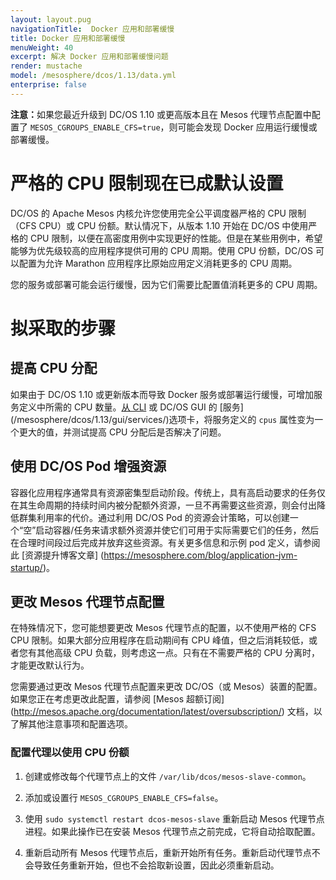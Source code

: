 ```yaml
---
layout: layout.pug
navigationTitle:  Docker 应用和部署缓慢
title: Docker 应用和部署缓慢
menuWeight: 40
excerpt: 解决 Docker 应用和部署缓慢问题
render: mustache
model: /mesosphere/dcos/1.13/data.yml
enterprise: false
---
```


<p class="message--note"><strong>注意：</strong>如果您最近升级到 DC/OS 1.10 或更高版本且在 Mesos 代理节点配置中配置了 <code>MESOS_CGROUPS_ENABLE_CFS=true</code>，则可能会发现 Docker 应用运行缓慢或部署缓慢。</p>

# 严格的 CPU 限制现在已成默认设置

DC/OS 的 Apache Mesos 内核允许您使用完全公平调度器严格的 CPU 限制（CFS CPU）或 CPU 份额。默认情况下，从版本 1.10 开始在 DC/OS 中使用严格的 CPU 限制，以便在高密度用例中实现更好的性能。但是在某些用例中，希望能够为优先级较高的应用程序提供可用的 CPU 周期。使用 CPU 份额，DC/OS 可以配置为允许 Marathon 应用程序比原始应用定义消耗更多的 CPU 周期。

您的服务或部署可能会运行缓慢，因为它们需要比配置值消耗更多的 CPU 周期。

# 拟采取的步骤

## 提高 CPU 分配

如果由于 DC/OS  1.10 或更新版本而导致 Docker 服务或部署运行缓慢，可增加服务定义中所需的 CPU 数量。[从 CLI](/mesosphere/dcos/1.13/deploying-services/update-user-service/) 或 DC/OS GUI 的 [服务] (/mesosphere/dcos/1.13/gui/services/)选项卡，将服务定义的 `cpus` 属性变为一个更大的值，并测试提高 CPU 分配后是否解决了问题。

## 使用 DC/OS Pod 增强资源

容器化应用程序通常具有资源密集型启动阶段。传统上，具有高启动要求的任务仅在其生命周期的持续时间内被分配额外资源，一旦不再需要这些资源，则会付出降低群集利用率的代价。通过利用 DC/OS Pod 的资源会计策略，可以创建一个“空”启动容器/任务来请求额外资源并使它们可用于实际需要它们的任务，然后在合理时间段过后完成并放弃这些资源。有关更多信息和示例 pod 定义，请参阅此 [资源提升博客文章] (https://mesosphere.com/blog/application-jvm-startup/)。

## 更改 Mesos 代理节点配置

在特殊情况下，您可能想要更改 Mesos 代理节点的配置，以不使用严格的 CFS CPU 限制。如果大部分应用程序在启动期间有 CPU 峰值，但之后消耗较低，或者您有其他高级 CPU 负载，则考虑这一点。只有在不需要严格的 CPU 分离时，才能更改默认行为。

您需要通过更改 Mesos 代理节点配置来更改 DC/OS（或 Mesos）装置的配置。如果您正在考虑更改此配置，请参阅 [Mesos 超额订阅] (http://mesos.apache.org/documentation/latest/oversubscription/) 文档，以了解其他注意事项和配置选项。

### 配置代理以使用 CPU 份额

1. 创建或修改每个代理节点上的文件 `/var/lib/dcos/mesos-slave-common`。

1. 添加或设置行 `MESOS_CGROUPS_ENABLE_CFS=false`。

1. 使用 `sudo systemctl restart dcos-mesos-slave` 重新启动 Mesos 代理节点进程。如果此操作已在安装 Mesos 代理节点之前完成，它将自动拾取配置。

1. 重新启动所有 Mesos 代理节点后，重新开始所有任务。重新启动代理节点不会导致任务重新开始，但也不会拾取新设置，因此必须重新启动。


